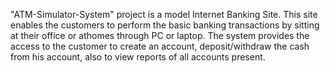 "ATM-Simulator-System" project is a model Internet Banking Site. This site enables the customers to perform the basic banking transactions by sitting at their office or athomes through PC or laptop. 
The system provides the access to the customer to create an account, deposit/withdraw the cash from his account, also to view reports of all accounts present.
